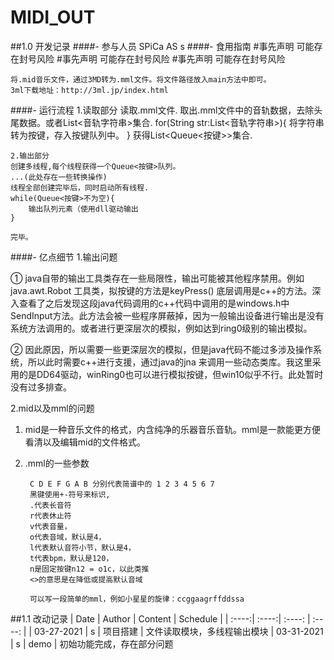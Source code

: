 # MIDI_OUT
##1.0 开发记录
####- 参与人员
    SPiCa AS s
####- 食用指南
#事先声明 可能存在封号风险
#事先声明 可能存在封号风险
#事先声明 可能存在封号风险

    将.mid音乐文件，通过3MD转为.mml文件。将文件路径放入main方法中即可。
    3ml下载地址：http://3ml.jp/index.html
####- 运行流程
    1.读取部分
    读取.mml文件.
    取出.mml文件中的音轨数据，去除头尾数据。或者List<音轨字符串>集合.
    for(String str:List<音轨字符串>){
        将字符串转为按键，存入按键队列中。
    }
    获得List<Queue<按键>>集合.

    2.输出部分
    创建多线程,每个线程获得一个Queue<按键>队列。
    ...(此处存在一些转换操作)
    线程全部创建完毕后，同时启动所有线程.
    while(Queue<按键>不为空){
        输出队列元素（使用dll驱动输出
    }

    完毕。
####- 亿点细节
1.输出问题

① java自带的输出工具类存在一些局限性，输出可能被其他程序禁用。例如 java.awt.Robot 工具类，拟按键的方法是keyPress()
    底层调用是c++的方法。深入查看了之后发现这段java代码调用的c++代码中调用的是windows.h中SendInput方法。此方法会被一些程序屏蔽掉，因为一般输出设备进行输出是没有系统方法调用的。或者进行更深层次的模拟，例如达到ring0级别的输出模拟。

② 因此原因，所以需要一些更深层次的模拟，但是java代码不能过多涉及操作系统，所以此时需要c++进行支援，通过java的jna
    来调用一些动态类库。我这里采用的是DD64驱动，winRing0也可以进行模拟按键，但win10似乎不行。此处暂时没有过多排查。
   
2.mid以及mml的问题

1. mid是一种音乐文件的格式，内含纯净的乐器音乐音轨。mml是一款能更方便看清以及编辑mid的文件格式。

2. .mml的一些参数

        C D E F G A B 分别代表简谱中的 1 2 3 4 5 6 7
        黑键使用+-符号来标识,
        .代表长音符
        r代表休止符
        v代表音量，
        o代表音域，默认是4，
        l代表默认音符小节，默认是4，
        t代表bpm，默认是120，
        n是固定按键n12 = o1c，以此类推
        <>的意思是在降低或提高默认音域

        可以写一段简单的mml，例如小星星的旋律：ccggaagrffddssa
##1.1 改动记录
| Date | Author | Content | Schedule | 
| :----:| :----:| :----: | :----: |
| 03-27-2021 | s | 项目搭建 | 文件读取模块，多线程输出模块
| 03-31-2021 | s | demo | 初始功能完成，存在部分问题
